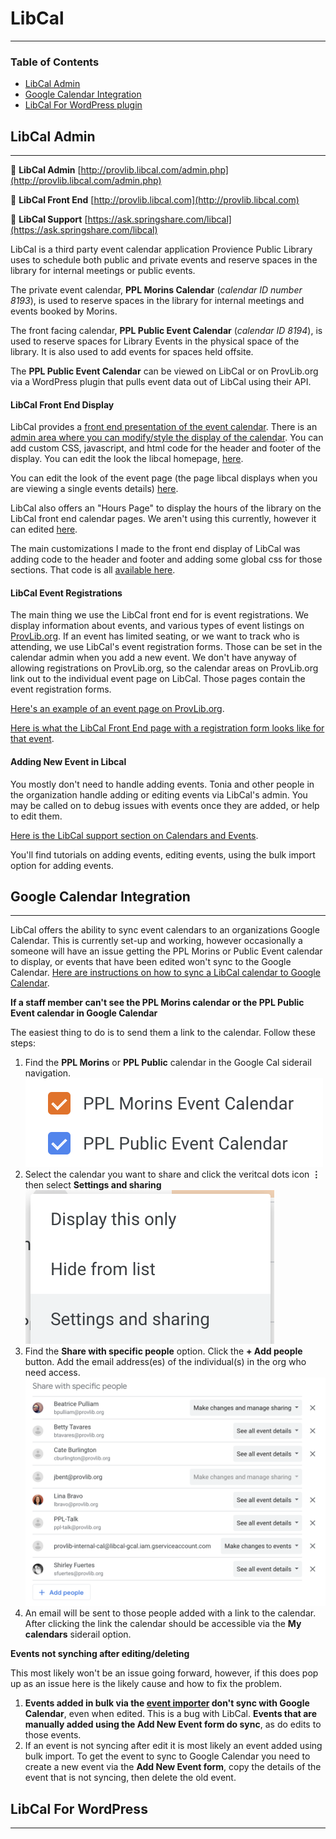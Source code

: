 # LibCal
----
### Table of Contents

* [LibCal Admin](#libcal-admin)
* [Google Calendar Integration](#google-calendar-integration)
* [LibCal For WordPress plugin](#libcal-for-wordpress-plugin)

## LibCal Admin
---
:link: **LibCal Admin** [http://provlib.libcal.com/admin.php](http://provlib.libcal.com/admin.php)

:link: **LibCal Front End** [http://provlib.libcal.com](http://provlib.libcal.com)

:link: **LibCal Support** [https://ask.springshare.com/libcal](https://ask.springshare.com/libcal)


LibCal is a third party event calendar application Provience Public Library uses to schedule both public and private events and reserve spaces in the library for internal meetings or public events.

The private event calendar, **PPL Morins Calendar** (_calendar ID number 8193_), is used to reserve spaces in the library for internal meetings and events booked by Morins.

The front facing calendar, **PPL Public Event Calendar** (_calendar ID 8194_), is used to reserve spaces for Library Events in the physical space of the library. It is also used to add events for spaces held offsite.

The **PPL Public Event Calendar** can be viewed on LibCal or on ProvLib.org via a WordPress plugin that pulls event data out of LibCal using their API.

#### LibCal Front End Display

LibCal provides a [front end presentation of the event calendar](http://provlib.libcal.com).
There is an [admin area where you can modify/style the display of the calendar](https://provlib.libcal.com/admin_look.php?action=0). You can add custom CSS, javascript, and html code for the header and footer of the display. You can edit the look the libcal homepage, [here](https://provlib.libcal.com/admin/look-and-feel/page/9196).

You can edit the look of the event page (the page libcal displays when you are viewing a single events details) [here](https://provlib.libcal.com/admin/look-and-feel/page/8505).

LibCal also offers an "Hours Page" to display the hours of the library on the LibCal front end calendar pages. We aren't using this currently, however it can edited [here](https://provlib.libcal.com/admin/look-and-feel/page/8507).

The main customizations I made to the front end display of LibCal was adding code to the header and footer and adding some global css for those sections. That code is all [available here](https://provlib.libcal.com/admin_look.php?action=0).

#### LibCal Event Registrations

The main thing we use the LibCal front end for is event registrations. We display information about events, and various types of event listings on [ProvLib.org](https://www.provlib.org/calendar). If an event has limited seating, or we want to track who is attending, we use LibCal's event registration forms. Those can be set in the calendar admin when you add a new event.  We don't have anyway of allowing registrations on ProvLib.org, so the calendar areas on ProvLib.org link out to the individual event page on LibCal. Those pages contain the event registration forms.

[Here's an example of an event page on ProvLib.org](https://www.provlib.org/calendar/?id=5285327&d=2019-09-03).

[Here is what the LibCal Front End page with a registration form looks like for that event](https://provlib.libcal.com/event/5285327).

#### Adding New Event in Libcal

You mostly don't need to handle adding events. Tonia and other people in the organization handle adding or editing events via LibCal's admin. You may be called on to debug issues with events once they are added, or help to edit them.

[Here is the LibCal support section on Calendars and Events](https://ask.springshare.com/libcal/search/?t=0&adv=1&topics=Calendars%20%26amp%3B%20Events).

You'll find tutorials on adding events, editing events, using the bulk import option for adding events.



## Google Calendar Integration
---

LibCal offers the ability to sync event calendars to an organizations Google Calendar. This is currently set-up and working, however occasionally a someone will have an issue getting the PPL Morins or Public Event calendar to display, or events that have been edited won't sync to the Google Calendar. [Here are instructions on how to sync a LibCal calendar to Google Calendar](https://provlib.libcal.com/calendar_gsync.php?cal_id=8194).

**If a staff member can't see the PPL Morins calendar or the PPL Public Event calendar in Google Calendar**

The easiest thing to do is to send them a link to the calendar. Follow these steps:

1. Find the **PPL Morins** or **PPL Public** calendar in the Google Cal siderail navigation. ![images/gcal-siderail.png](images/gcal-siderail.png)
2. Select the calendar you want to share and click the veritcal dots icon **&vellip;** then select **Settings and sharing** ![images/settings_sharing.png](images/settings_sharing.png)
3. Find the **Share with specific people** option. Click the **+ Add people** button. Add the email address(es) of the individual(s) in the org who need access. ![images/share_specific_people.png](images/share_specific_people.png)
4. An email will be sent to those people added with a link to the calendar. After clicking the link the calendar should be accessible via the **My calendars** siderail option.

**Events not synching after editing/deleting**

This most likely won't be an issue going forward, however, if this does pop up as an issue here is the likely cause and how to fix the problem.

1. **Events added in bulk via the [event importer](http://provlib.libcal.com/admin/event-import) don't sync with Google Calendar**, even when edited. This is a bug with LibCal. **Events that are manually added using the Add New Event form do sync**, as do edits to those events.
2. If an event is not syncing after edit it is most likely an event added using bulk import. To get the event to sync to Google Calendar you need to create a new event via the **Add New Event form**, copy the details of the event that is not syncing, then delete the old event.



## LibCal For WordPress
---
